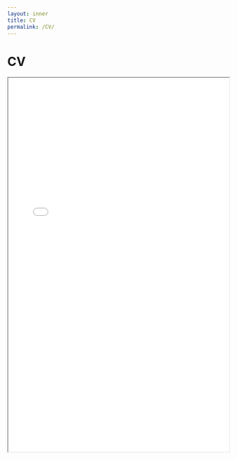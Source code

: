 ```yaml
---
layout: inner
title: CV
permalink: /CV/
---
```

# CV

<iframe src="/cv.pdf" style="width:100%; height:640pt; border:1pt border-radius:1pt" ></iframe>